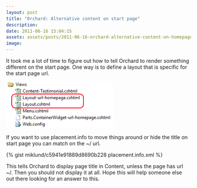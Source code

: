```yaml
---
layout: post
title: "Orchard: Alternative content on start page"
description:
date: 2011-06-16 15:04:15
assets: assets/posts/2011-06-16-orchard-alternative-content-on-homepage
image: 
---
```


It took me a lot of time to figure out how to tell Orchard to render something different on the start page. One way is to define a layout that is specific for the start page url.

![Orchard theme view folder](/assets/posts/2011-06-16-orchard-alternative-content-on-homepage/orchard_view_templates.png)

If you want to use placement.info to move things around or hide the title on start page you can match on the ~/ url.

{% gist miklund/c5941e91889d8690b228 placement.info.xml %}

This tells Orchard to display page title in Content, unless the page has url ~/. Then you should not display it at all. Hope this will help someone else out there looking for an answer to this.
